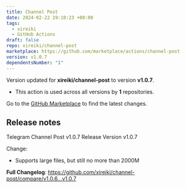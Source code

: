 ```yaml
---
title: Channel Post
date: 2024-02-22 19:10:23 +00:00
tags:
  - xireiki
  - GitHub Actions
draft: false
repo: xireiki/channel-post
marketplace: https://github.com/marketplace/actions/channel-post
version: v1.0.7
dependentsNumber: "1"
---
```



Version updated for **xireiki/channel-post** to version **v1.0.7**.
- This action is used across all versions by **1** repositories.

Go to the [GitHub Marketplace](https://github.com/marketplace/actions/channel-post) to find the latest changes.

## Release notes

Telegram Channel Post v1.0.7
Release Version v1.0.7

Change:
  - Supports large files, but still no more than 2000M

**Full Changelog**: https://github.com/xireiki/channel-post/compare/v1.0.6...v1.0.7
